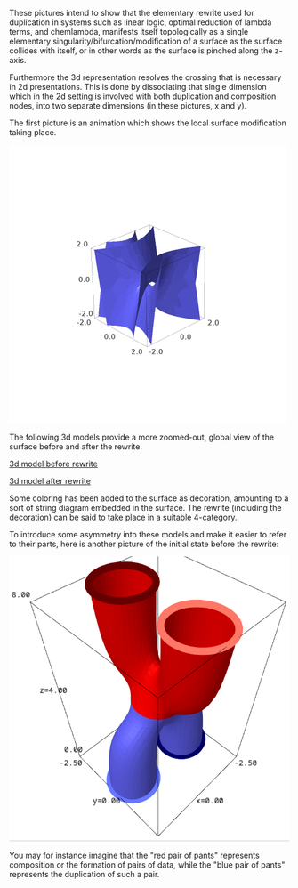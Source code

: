 These pictures intend to show that the elementary rewrite used for duplication in systems such as linear logic, optimal reduction of lambda terms, and chemlambda, manifests itself topologically as a single elementary singularity/bifurcation/modification of a surface as the surface collides with itself, or in other words as the surface is pinched along the z-axis.

Furthermore the 3d representation resolves the crossing that is necessary in 2d presentations. This is done by dissociating that single dimension which in the 2d setting is involved with both duplication and composition nodes, into two separate dimensions (in these pictures, x and y).

The first picture is an animation which shows the local surface modification taking place.

![animation](main3d_g3_bigger.gif)

The following 3d models provide a more zoomed-out, global view of the surface before and after the rewrite.

[3d model before rewrite](viewer.html?obj=212-textured.obj&tex=212-textured.png)

[3d model after rewrite](viewer.html?obj=242-textured.obj&tex=242-textured.png)

Some coloring has been added to the surface as decoration, amounting to a sort of string diagram embedded in the surface. The rewrite (including the decoration) can be said to take place in a suitable 4-category.

To introduce some asymmetry into these models and make it easier to refer to their parts, here is another picture of the initial state before the rewrite:

![color coded](212-colorcoded.png)

You may for instance imagine that the "red pair of pants" represents composition or the formation of pairs of data, while the "blue pair of pants" represents the duplication of such a pair.
